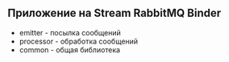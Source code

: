 ## Приложение на Stream RabbitMQ Binder

- emitter - посылка сообщений
- processor - обработка сообщений
- common - общая библиотека
